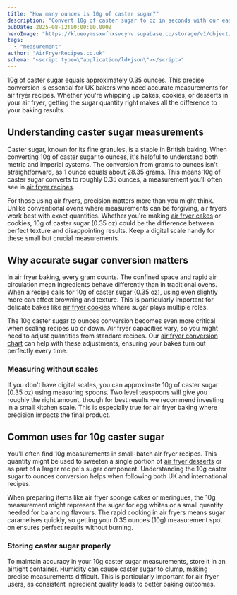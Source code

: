 ```yaml
---
title: "How many ounces is 10g of caster sugar?"
description: "Convert 10g of caster sugar to oz in seconds with our easy guide. Perfect for air fryer baking recipes and precise measurements."
pubDate: 2025-08-12T00:00:00.000Z
heroImage: "https://klueoymssxwfnxsvcyhv.supabase.co/storage/v1/object/public/md/10g-caster-sugar-to-ounces-94fc8f6a.webp"
tags:
  - "measurement"
author: "AirFryerRecipes.co.uk"
schema: "<script type=\"application/ld+json\"></script>"
---
```


<p>10g of caster sugar equals approximately 0.35 ounces. This precise conversion is essential for UK bakers who need accurate measurements for air fryer recipes. Whether you're whipping up cakes, cookies, or desserts in your air fryer, getting the sugar quantity right makes all the difference to your baking results.</p>

<h2>Understanding caster sugar measurements</h2>
<p>Caster sugar, known for its fine granules, is a staple in British baking. When converting 10g of caster sugar to ounces, it's helpful to understand both metric and imperial systems. The conversion from grams to ounces isn't straightforward, as 1 ounce equals about 28.35 grams. This means 10g of caster sugar converts to roughly 0.35 ounces, a measurement you'll often see in <a href=https://www.airfryerrecipe.co.uk/recipes>air fryer recipes</a>.</p>
<p>For those using air fryers, precision matters more than you might think. Unlike conventional ovens where measurements can be forgiving, air fryers work best with exact quantities. Whether you're making <a href=https://www.airfryerrecipe.co.uk/recipe-category/cakes>air fryer cakes</a> or cookies, 10g of caster sugar (0.35 oz) could be the difference between perfect texture and disappointing results. Keep a digital scale handy for these small but crucial measurements.</p>

<h2>Why accurate sugar conversion matters</h2>
<p>In air fryer baking, every gram counts. The confined space and rapid air circulation mean ingredients behave differently than in traditional ovens. When a recipe calls for 10g of caster sugar (0.35 oz), using even slightly more can affect browning and texture. This is particularly important for delicate bakes like <a href=https://www.airfryerrecipe.co.uk/recipe-category/cookies>air fryer cookies</a> where sugar plays multiple roles.</p>
<p>The 10g caster sugar to ounces conversion becomes even more critical when scaling recipes up or down. Air fryer capacities vary, so you might need to adjust quantities from standard recipes. Our <a href=https://www.airfryerrecipe.co.uk/air-fryer-conversion-chart>air fryer conversion chart</a> can help with these adjustments, ensuring your bakes turn out perfectly every time.</p>

<h3>Measuring without scales</h3>
<p>If you don't have digital scales, you can approximate 10g of caster sugar (0.35 oz) using measuring spoons. Two level teaspoons will give you roughly the right amount, though for best results we recommend investing in a small kitchen scale. This is especially true for air fryer baking where precision impacts the final product.</p>

<h2>Common uses for 10g caster sugar</h2>
<p>You'll often find 10g measurements in small-batch air fryer recipes. This quantity might be used to sweeten a single portion of <a href=https://www.airfryerrecipe.co.uk/recipe-category/dessert>air fryer desserts</a> or as part of a larger recipe's sugar component. Understanding the 10g caster sugar to ounces conversion helps when following both UK and international recipes.</p>
<p>When preparing items like air fryer sponge cakes or meringues, the 10g measurement might represent the sugar for egg whites or a small quantity needed for balancing flavours. The rapid cooking in air fryers means sugar caramelises quickly, so getting your 0.35 ounces (10g) measurement spot on ensures perfect results without burning.</p>

<h3>Storing caster sugar properly</h3>
<p>To maintain accuracy in your 10g caster sugar measurements, store it in an airtight container. Humidity can cause caster sugar to clump, making precise measurements difficult. This is particularly important for air fryer users, as consistent ingredient quality leads to better baking outcomes.</p>